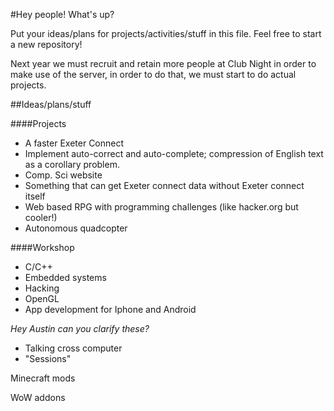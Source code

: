 #Hey people!
What's up?

Put your ideas/plans for projects/activities/stuff in this file. Feel free to start a new repository!

Next year we must recruit and retain more people at Club Night in order to make use of the server, in order to do that, we must start to do actual projects.

##Ideas/plans/stuff

####Projects
- A faster Exeter Connect
- Implement auto-correct and auto-complete; compression of English text as a corollary problem.
- Comp. Sci website
- Something that can get Exeter connect data without Exeter connect itself
- Web based RPG with programming challenges (like hacker.org but cooler!)
- Autonomous quadcopter

####Workshop
- C/C++
- Embedded systems
- Hacking
- OpenGL
- App development for Iphone and Android


_Hey Austin can you clarify these?_
- Talking cross computer
- "Sessions"

Minecraft mods

WoW addons

